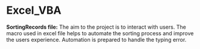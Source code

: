 # Excel_VBA

**SortingRecords file:** The aim to the project is to interact with users. The macro used in excel file helps to automate the sorting process and improve the users experience. Automation is prepared to handle the typing error.
